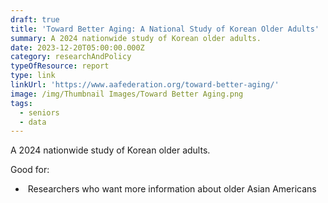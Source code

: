 ```yaml
---
draft: true
title: 'Toward Better Aging: A National Study of Korean Older Adults'
summary: A 2024 nationwide study of Korean older adults.
date: 2023-12-20T05:00:00.000Z
category: researchAndPolicy
typeOfResource: report
type: link
linkUrl: 'https://www.aafederation.org/toward-better-aging/'
image: /img/Thumbnail Images/Toward Better Aging.png
tags:
  - seniors
  - data
---
```


A 2024 nationwide study of Korean older adults. 

Good for:

*  Researchers who want more information about older Asian Americans
